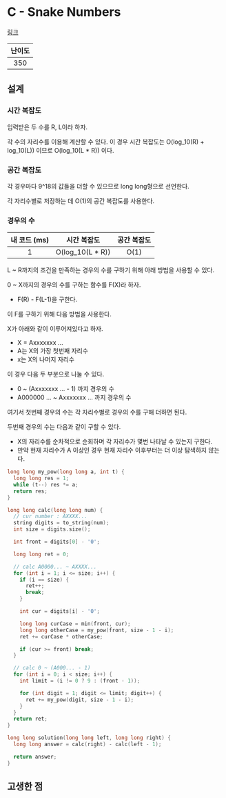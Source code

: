 # C - Snake Numbers

[링크](https://atcoder.jp/contests/abc387/tasks/abc387_c)

| 난이도 |
| :----: |
|  350   |

## 설계

### 시간 복잡도

입력받은 두 수를 R, L이라 하자.

각 수의 자리수를 이용해 계산할 수 있다. 이 경우 시간 복잡도는 O(log_10(R) + log_10(L)) 이므로 O(log_10(L * R)) 이다.

### 공간 복잡도

각 경우마다 9^18의 값들을 더할 수 있으므로 long long형으로 선언한다.

각 자리수별로 저장하는 데 O(1)의 공간 복잡도를 사용한다.

### 경우의 수

| 내 코드 (ms) |   시간 복잡도    | 공간 복잡도 |
| :----------: | :--------------: | :---------: |
|      1       | O(log_10(L * R)) |    O(1)     |

L ~ R까지의 조건을 만족하는 경우의 수를 구하기 위해 아래 방법을 사용할 수 있다.

0 ~ X까지의 경우의 수를 구하는 함수를 F(X)라 하자.

- F(R) - F(L-1)을 구한다.

이 F를 구하기 위해 다음 방법을 사용한다.

X가 아래와 같이 이루어져있다고 하자.

- X = Axxxxxxx ...
- A는 X의 가장 첫번째 자리수
- x는 X의 나머지 자리수

이 경우 다음 두 부분으로 나눌 수 있다.

- 0 ~ (Axxxxxxx ... - 1) 까지 경우의 수
- A000000 ... ~ Axxxxxxx ... 까지 경우의 수

여기서 첫번째 경우의 수는 각 자리수별로 경우의 수를 구해 더하면 된다.

두번째 경우의 수는 다음과 같이 구할 수 있다.

- X의 자리수를 순차적으로 순회하며 각 자리수가 몇번 나타날 수 있는지 구한다.
- 만약 현재 자리수가 A 이상인 경우 현재 자리수 이후부터는 더 이상 탐색하지 않는다.

```cpp
long long my_pow(long long a, int t) {
  long long res = 1;
  while (t--) res *= a;
  return res;
}

long long calc(long long num) {
  // cur number : AXXXX...
  string digits = to_string(num);
  int size = digits.size();

  int front = digits[0] - '0';

  long long ret = 0;

  // calc A0000... ~ AXXXX...
  for (int i = 1; i <= size; i++) {
    if (i == size) {
      ret++;
      break;
    }

    int cur = digits[i] - '0';

    long long curCase = min(front, cur);
    long long otherCase = my_pow(front, size - 1 - i);
    ret += curCase * otherCase;

    if (cur >= front) break;
  }

  // calc 0 ~ (A000... - 1)
  for (int i = 0; i < size; i++) {
    int limit = (i != 0 ? 9 : (front - 1));

    for (int digit = 1; digit <= limit; digit++) {
      ret += my_pow(digit, size - 1 - i);
    }
  }
  return ret;
}

long long solution(long long left, long long right) {
  long long answer = calc(right) - calc(left - 1);

  return answer;
}
```

## 고생한 점
